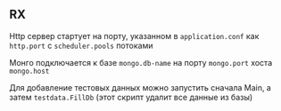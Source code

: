 ## RX

Http сервер стартует на порту, указанном в `application.conf` как ``http.port`` с `scheduler.pools` потоками

Монго подключается к базе `mongo.db-name` на порту `mongo.port` хоста `mongo.host`

Для добавление тестовых данных можно запустить сначала Main, а затем `testdata.FillDb` (этот скрипт удалит все данные из базы)
